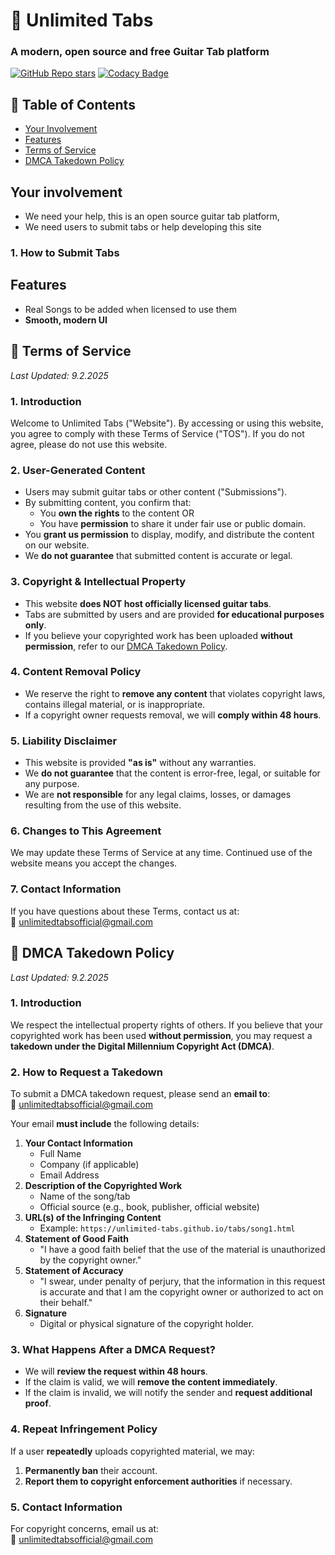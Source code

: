 # 🎸 Unlimited Tabs
### A modern, open source and free Guitar Tab platform


[![GitHub Repo stars](https://img.shields.io/github/stars/unlimited-tabs/unlimited-tabs?style=for-the-badge)](https://github.com/unlimited-tabs/unlimited-tabs/stargazers)
[![Codacy Badge](https://app.codacy.com/project/badge/Grade/3358974f71ac42308e0a81b4a2da9703)](https://app.codacy.com/gh/unlimited-tabs/unlimited-tabs.github.io/dashboard?utm_source=gh&utm_medium=referral&utm_content=&utm_campaign=Badge_grade)


## 📖 Table of Contents
- [Your Involvement](#your-involvement)
- [Features](#features)
- [Terms of Service](#📜-terms-of-service)
- [DMCA Takedown Policy](#🚨-dmca-takedown-policy)

## Your involvement
- We need your help, this is an open source guitar tab platform, <br>
- We need users to submit tabs or help developing this site

### 1. How to Submit Tabs

## Features
- Real Songs to be added when licensed to use them
- **Smooth, modern UI**

## 📜 Terms of Service  

_Last Updated: 9.2.2025_  

### 1. Introduction  
Welcome to Unlimited Tabs ("Website"). By accessing or using this website, you agree to comply with these Terms of Service ("TOS"). If you do not agree, please do not use this website.  

### 2. User-Generated Content  
- Users may submit guitar tabs or other content ("Submissions").  
- By submitting content, you confirm that:  
  - You **own the rights** to the content OR  
  - You have **permission** to share it under fair use or public domain.  
- You **grant us permission** to display, modify, and distribute the content on our website.  
- We **do not guarantee** that submitted content is accurate or legal.  

### 3. Copyright & Intellectual Property  
- This website **does NOT host officially licensed guitar tabs**.  
- Tabs are submitted by users and are provided **for educational purposes only**.  
- If you believe your copyrighted work has been uploaded **without permission**, refer to our [DMCA Takedown Policy](#🚨-dmca-takedown-policy).  

### 4. Content Removal Policy  
- We reserve the right to **remove any content** that violates copyright laws, contains illegal material, or is inappropriate.  
- If a copyright owner requests removal, we will **comply within 48 hours**.  

### 5. Liability Disclaimer  
- This website is provided **"as is"** without any warranties.  
- We **do not guarantee** that the content is error-free, legal, or suitable for any purpose.  
- We are **not responsible** for any legal claims, losses, or damages resulting from the use of this website.  

### 6. Changes to This Agreement  
We may update these Terms of Service at any time. Continued use of the website means you accept the changes.  

### 7. Contact Information  
If you have questions about these Terms, contact us at:  
📧 unlimitedtabsofficial@gmail.com


## 🚨 DMCA Takedown Policy  

_Last Updated: 9.2.2025_  

### 1. Introduction  
We respect the intellectual property rights of others. If you believe that your copyrighted work has been used **without permission**, you may request a **takedown under the Digital Millennium Copyright Act (DMCA)**.  

### 2. How to Request a Takedown  
To submit a DMCA takedown request, please send an **email to**:  
📧 unlimitedtabsofficial@gmail.com

Your email **must include** the following details:  
1. **Your Contact Information**  
   - Full Name  
   - Company (if applicable)  
   - Email Address  
2. **Description of the Copyrighted Work**  
   - Name of the song/tab  
   - Official source (e.g., book, publisher, official website)  
3. **URL(s) of the Infringing Content**  
   - Example: `https://unlimited-tabs.github.io/tabs/song1.html`  
4. **Statement of Good Faith**  
   - "I have a good faith belief that the use of the material is unauthorized by the copyright owner."
5. **Statement of Accuracy**  
   - "I swear, under penalty of perjury, that the information in this request is accurate and that I am the copyright owner or authorized to act on their behalf."
6. **Signature**  
    - Digital or physical signature of the copyright holder.  

### 3. What Happens After a DMCA Request?  
- We will **review the request within 48 hours**.  
- If the claim is valid, we will **remove the content immediately**.  
- If the claim is invalid, we will notify the sender and **request additional proof**.  

### 4. Repeat Infringement Policy  
If a user **repeatedly** uploads copyrighted material, we may:  
1. **Permanently ban** their account.  
2. **Report them to copyright enforcement authorities** if necessary.  

### 5. Contact Information  
For copyright concerns, email us at:  
📧 unlimitedtabsofficial@gmail.com

<!-- Next Goals: 
- README File(License, Views of Website)
- Mobile Flexibility
- Tuner
- Ads
- First Real Songs
>






<!--
**unlimited-tabs/unlimited-tabs** is a ✨ _special_ ✨ repository because its `README.md` (this file) appears on your GitHub profile.

Here are some ideas to get you started:

- 🔭 I’m currently working on ...
- 🌱 I’m currently learning ...
- 👯 I’m looking to collaborate on ...
- 🤔 I’m looking for help with ...
- 💬 Ask me about ...
- 📫 How to reach me: ...
- 😄 Pronouns: ...
- ⚡ Fun fact: ...
-->
